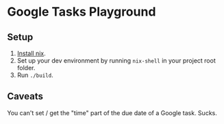 # Google Tasks Playground

## Setup

1. [Install nix](https://nix.dev/tutorials/install-nix).
2. Set up your dev environment by running `nix-shell` in your project root folder.
3. Run `./build`.

## Caveats

You can't set / get the "time" part of the due date of a Google task. Sucks.
